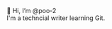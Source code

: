 👋 Hi, I’m @poo-2
<br>I'm a techncial writer learning Git.</br>

<!---
poo-2/poo-2 is a ✨ special ✨ repository because its `README.md` (this file) appears on your GitHub profile.
You can click the Preview link to take a look at your changes.
--->
